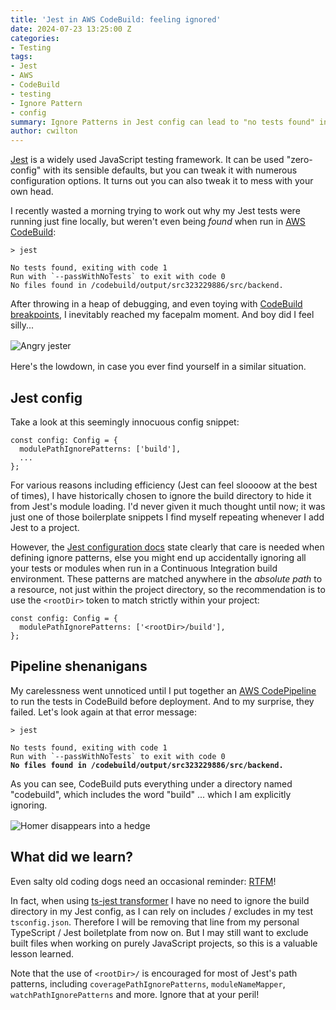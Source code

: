 ```yaml
---
title: 'Jest in AWS CodeBuild: feeling ignored'
date: 2024-07-23 13:25:00 Z
categories:
- Testing
tags:
- Jest
- AWS
- CodeBuild
- testing
- Ignore Pattern
- config
summary: Ignore Patterns in Jest config can lead to "no tests found" in CI
author: cwilton
---
```


[Jest](https://jestjs.io/) is a widely used JavaScript testing framework. It can be used "zero-config" with its sensible defaults, but you can tweak it with numerous configuration options. It turns out you can also tweak it to mess with your own head.

I recently wasted a morning trying to work out why my Jest tests were running just fine locally, but weren't even being _found_ when run in [AWS CodeBuild](https://aws.amazon.com/codebuild/features/?nc=sn&loc=2):

<pre style="margin-left: 0; margin-right: 0;"><code>&gt; jest

No tests found, exiting with code 1
Run with `--passWithNoTests` to exit with code 0
No files found in /codebuild/output/src323229886/src/backend.
</code></pre>

After throwing in a heap of debugging, and even toying with [CodeBuild breakpoints](https://docs.aws.amazon.com/codebuild/latest/userguide/session-manager.html#ssm-pause-build), I inevitably reached my facepalm moment. And boy did I feel silly...

<img src="/uploads/jester-grrr.png" alt="Angry jester" title="I jest you not" style="display: block; margin: 1rem auto;" />

Here's the lowdown, in case you ever find yourself in a similar situation.

## Jest config

Take a look at this seemingly innocuous config snippet:

<pre style="margin-left: 0; margin-right: 0;"><code>const config: Config = {
  modulePathIgnorePatterns: ['build'],
  ...
};
</code></pre>

For various reasons including efficiency (Jest can feel sloooow at the best of times), I have historically chosen to ignore the build directory to hide it from Jest's module loading. I'd never given it much thought until now; it was just one of those boilerplate snippets I find myself repeating whenever I add Jest to a project.

However, the [Jest configuration docs](https://jestjs.io/docs/configuration#modulepathignorepatterns-arraystring) state clearly that care is needed when defining ignore patterns, else you might end up accidentally ignoring all your tests or modules when run in a Continuous Integration build environment. These patterns are matched anywhere in the _absolute path_ to a resource, not just within the project directory, so the recommendation is to use the `<rootDir>` token to match strictly within your project:

<pre style="margin-left: 0; margin-right: 0;"><code>const config: Config = {
  modulePathIgnorePatterns: ['&lt;rootDir&gt;/build'],
};
</code></pre>

## Pipeline shenanigans

My carelessness went unnoticed until I put together an [AWS CodePipeline](https://aws.amazon.com/codepipeline/) to run the tests in CodeBuild before deployment. And to my surprise, they failed. Let's look again at that error message:

<pre style="margin-left: 0; margin-right: 0;"><code>&gt; jest

No tests found, exiting with code 1
Run with `--passWithNoTests` to exit with code 0
<span style="font-weight: bold">No files found in /codebuild/output/src323229886/src/backend.</span>
</code></pre>

As you can see, CodeBuild puts everything under a directory named "codebuild", which includes the word "build" ... which I am explicitly ignoring.

<img src="/uploads/homer-hedge.gif" alt="Homer disappears into a hedge" title="Can I disappear now please" style="display: block; margin: 1rem auto;" />

## What did we learn?

Even salty old coding dogs need an occasional reminder: [RTFM](https://en.wikipedia.org/wiki/RTFM)!

In fact, when using [ts-jest transformer](https://kulshekhar.github.io/ts-jest/docs/) I have no need to ignore the build directory in my Jest config, as I can rely on includes / excludes in my test `tsconfig.json`. Therefore I will be removing that line from my personal TypeScript / Jest boiletplate from now on. But I may still want to exclude built files when working on purely JavaScript projects, so this is a valuable lesson learned.

Note that the use of `<rootDir>/` is encouraged for most of Jest's path patterns, including `coveragePathIgnorePatterns`, `moduleNameMapper`, `watchPathIgnorePatterns` and more. Ignore that at your peril!

